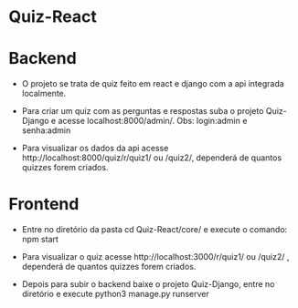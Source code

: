 # Quiz-React

# Backend
- O projeto se trata de quiz feito em react e django com a api integrada localmente.

- Para criar um quiz com as perguntas e respostas suba o projeto Quiz-Django e acesse localhost:8000/admin/. Obs: login:admin e senha:admin

- Para visualizar os dados da api acesse http://localhost:8000/quiz/r/quiz1/ ou /quiz2/, dependerá de quantos quizzes forem criados. 


# Frontend
- Entre no diretório da pasta cd Quiz-React/core/ e execute o comando: npm start

- Para visualizar o quiz acesse http://localhost:3000/r/quiz1/ ou /quiz2/ , dependerá de quantos quizzes forem criados.

- Depois para subir o backend baixe o projeto Quiz-Django, entre no diretório e execute python3 manage.py runserver

